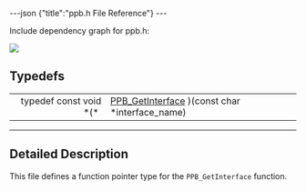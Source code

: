 ---json {"title":"ppb.h File Reference"} ---

Include dependency graph for ppb.h:

![](/docs/native-client/pepper_stable/c/ppb_8h__incl.png)

Typedefs
--------

<table><tbody><tr class="odd"><td style="text-align: right;">typedef const void *(* </td><td><a href="/docs/native-client/pepper_stable/c/group___typedefs#ga68ad7c927b86e0c29d890603edd33154" class="el">PPB_GetInterface</a> )(const char *interface_name)</td></tr></tbody></table>

------------------------------------------------------------------------

<span id="details" class="anchor" style="margin: 0;"></span>

Detailed Description
--------------------

This file defines a function pointer type for the `PPB_GetInterface` function.
